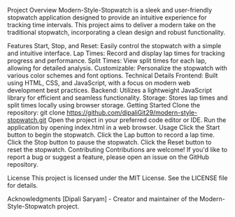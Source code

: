 Project Overview
Modern-Style-Stopwatch is a sleek and user-friendly stopwatch application designed to provide an intuitive experience for tracking time intervals. This project aims to deliver a modern take on the traditional stopwatch, incorporating a clean design and robust functionality.

Features
Start, Stop, and Reset: Easily control the stopwatch with a simple and intuitive interface.
Lap Times: Record and display lap times for tracking progress and performance.
Split Times: View split times for each lap, allowing for detailed analysis.
Customizable: Personalize the stopwatch with various color schemes and font options.
Technical Details
Frontend: Built using HTML, CSS, and JavaScript, with a focus on modern web development best practices.
Backend: Utilizes a lightweight JavaScript library for efficient and seamless functionality.
Storage: Stores lap times and split times locally using browser storage.
Getting Started
Clone the repository: git clone https://github.com/dipaliGit29/modern-style-stopwatch.git
Open the project in your preferred code editor or IDE.
Run the application by opening index.html in a web browser.
Usage
Click the Start button to begin the stopwatch.
Click the Lap button to record a lap time.
Click the Stop button to pause the stopwatch.
Click the Reset button to reset the stopwatch.
Contributing
Contributions are welcome! If you'd like to report a bug or suggest a feature, please open an issue on the GitHub repository.

License
This project is licensed under the MIT License. See the LICENSE file for details.

Acknowledgments
[Dipali Saryam] - Creator and maintainer of the Modern-Style-Stopwatch project.
